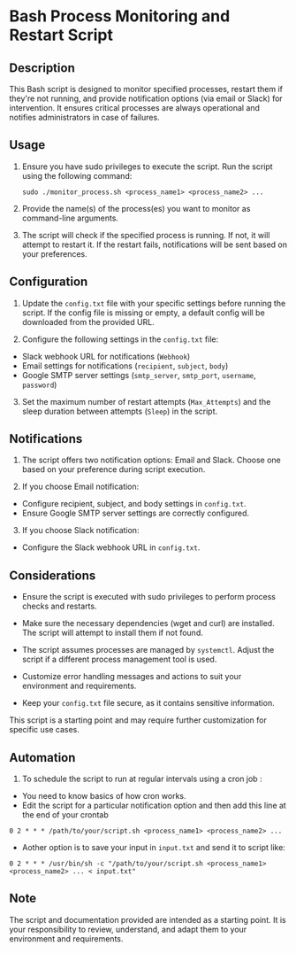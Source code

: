 # Bash Process Monitoring and Restart Script

## Description

This Bash script is designed to monitor specified processes, restart them if they're not running, and provide notification options (via email or Slack) for intervention. It ensures critical processes are always operational and notifies administrators in case of failures.

## Usage

1. Ensure you have sudo privileges to execute the script. Run the script using the following command:

   ```
   sudo ./monitor_process.sh <process_name1> <process_name2> ...
   ```

2. Provide the name(s) of the process(es) you want to monitor as command-line arguments.

3. The script will check if the specified process is running. If not, it will attempt to restart it. If the restart fails, notifications will be sent based on your preferences.

## Configuration

1. Update the `config.txt` file with your specific settings before running the script. If the config file is missing or empty, a default config will be downloaded from the provided URL.

2. Configure the following settings in the `config.txt` file:
- Slack webhook URL for notifications (`Webhook`)
- Email settings for notifications (`recipient`, `subject`, `body`)
- Google SMTP server settings (`smtp_server`, `smtp_port`, `username`, `password`)

3. Set the maximum number of restart attempts (`Max_Attempts`) and the sleep duration between attempts (`Sleep`) in the script.

## Notifications
1. The script offers two notification options: Email and Slack. Choose one based on your preference during script execution.

2. If you choose Email notification:

- Configure recipient, subject, and body settings in `config.txt`.
- Ensure Google SMTP server settings are correctly configured.
3. If you choose Slack notification:

- Configure the Slack webhook URL in `config.txt`.
## Considerations
- Ensure the script is executed with sudo privileges to perform process checks and restarts.

- Make sure the necessary dependencies (wget and curl) are installed. The script will attempt to install them if not found.

- The script assumes processes are managed by `systemctl`. Adjust the script if a different process management tool is used.

- Customize error handling messages and actions to suit your environment and requirements.

- Keep your `config.txt` file secure, as it contains sensitive information.

This script is a starting point and may require further customization for specific use cases.

## Automation

1. To schedule the script to run at regular intervals using a cron job :
- You need to know basics of how cron works. 
- Edit the script for a particular notification option and then add this line at the end of your crontab
```
0 2 * * * /path/to/your/script.sh <process_name1> <process_name2> ...
```
- Aother option is to save your input in `input.txt` and send it to script like:
```
0 2 * * * /usr/bin/sh -c "/path/to/your/script.sh <process_name1> <process_name2> ... < input.txt"
```
## Note

The script and documentation provided are intended as a starting point. It is your responsibility to review, understand, and adapt them to your environment and requirements.

